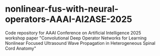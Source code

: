 # nonlinear-fus-with-neural-operators-AAAI-AI2ASE-2025
Code repository for AAAI Conference on Artificial Intelligence 2025 workshop paper "Convolutional Deep Operator Networks for Learning Nonlinear Focused Ultrasound Wave Propagation in Heterogeneous Spinal Cord Anatomy"
